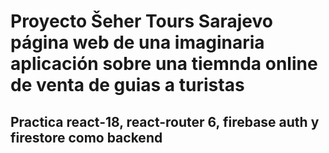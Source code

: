 # Proyecto Šeher Tours Sarajevo página web de una imaginaria aplicación sobre una tiemnda online de venta de guias a turistas

## Practica react-18, react-router 6, firebase auth y firestore como backend
